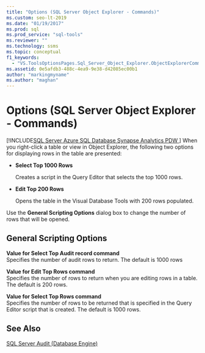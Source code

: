 ```yaml
---
title: "Options (SQL Server Object Explorer - Commands)"
ms.custom: seo-lt-2019
ms.date: "01/19/2017"
ms.prod: sql
ms.prod_service: "sql-tools"
ms.reviewer: ""
ms.technology: ssms
ms.topic: conceptual
f1_keywords: 
  - "VS.ToolsOptionsPages.Sql_Server_Object_Explorer.ObjectExplorerCommands"
ms.assetid: 0e5afdb3-488c-4ea9-9e38-d42085ec00b1
author: "markingmyname"
ms.author: "maghan"
---
```

# Options (SQL Server Object Explorer - Commands)
[!INCLUDE[SQL Server Azure SQL Database Synapse Analytics PDW ](../../includes/applies-to-version/sql-asdb-asdbmi-asa-pdw.md)]
When you right-click a table or view in Object Explorer, the following two options for displaying rows in the table are presented:  
  
-   **Select Top 1000 Rows**  
  
    Creates a script in the Query Editor that selects the top 1000 rows.  
  
-   **Edit Top 200 Rows**  
  
    Opens the table in the Visual Database Tools with 200 rows populated.  
  
Use the **General Scripting Options** dialog box to change the number of rows that will be opened.  
  
## General Scripting Options  
**Value for Select Top <n> Audit record command**  
Specifies the number of audit rows to return. The default is 1000 rows  
  
**Value for Edit Top <n> Rows command**  
Specifies the number of rows to return when you are editing rows in a table. The default is 200 rows.  
  
**Value for Select Top <n> Rows command**  
Specifies the number of rows to be returned that is specified in the Query Editor script that is created. The default is 1000 rows.  
  
## See Also  
[SQL Server Audit (Database Engine)](https://msdn.microsoft.com/0c1fca2e-f22b-4fe8-806f-c87806664f00)  
  
